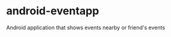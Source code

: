 android-eventapp
================

Android application that shows events nearby or friend&#39;s events